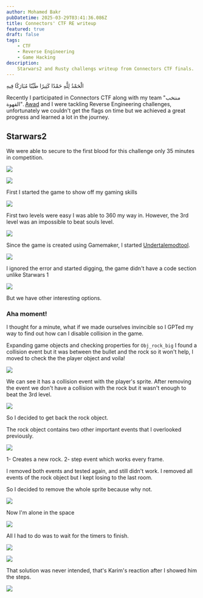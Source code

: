```yaml
---
author: Mohamed Bakr
pubDatetime: 2025-03-29T03:41:36.086Z
title: Connectors' CTF RE writeup 
featured: true
draft: false 
tags:
    - CTF
    - Reverse Engineering
    - Game Hacking 
description:
    Starwars2 and Rusty challengs writeup from Connectors CTF finals.
---
```


الْحَمْدُ لِلَّهِ حَمْدًا كَثِيرًا طَيِّبًا مُبَارَكًا فِيهِ

Recently I participated in Connectors CTF along with my team "منتخب القهوة".
[Awad](https://www.linkedin.com/in/awad-ramadan-42571a2a6) and I were tackling Reverse Engineering challenges, unfortunately we couldn't get the flags on time but we achieved a great progress and learned a lot in the journey.

## Starwars2 

We were able to secure to the first blood for this challenge only 35 minutes in competition.

![](https://cdn.imgchest.com/files/3318f13bd3ec.png)

![](https://cdn.imgchest.com/files/97abf9f0fc66.png)

First I started the game to show off my gaming skills

![](https://cdn.imgchest.com/files/1b939354136f.png)

First two levels were easy I was able to 360 my way in. However, the 3rd level was an impossible to beat souls level.

![](https://cdn.imgchest.com/files/12146ce18f62.PNG)

Since the game is created using Gamemaker, I started [Undertalemodtool](https://github.com/UnderminersTeam/UndertaleModTool).

![](https://cdn.imgchest.com/files/e4fb9d362e2f.png)

I ignored the error and started digging, the game didn't have a code section unlike Starwars 1

![](https://cdn.imgchest.com/files/32d48a45df39.png)

But we have other interesting options.

### Aha moment!

I thought for a minute, what if we made ourselves invincible so I GPTed my way to find out how can I disable collision in the game.

Expanding game objects and checking properties for `Obj_rock_big` I found a collision event but it was between the bullet and the rock so it won't help, I moved to check the the player object and voila!

![](https://cdn.imgchest.com/files/e91aee9826f9.png)

We can see it has a collision event with the player's sprite. After removing the event we don't have a collision with the rock but it wasn't enough to beat the 3rd level.

![](https://cdn.imgchest.com/files/e248a298a9eb.png)

So I decided to get back the rock object.

The rock object contains two other important events that I overlooked previously.

![](https://cdn.imgchest.com/files/2c6837cdea9f.png)

1- Creates a new rock.
2- step event which works every frame.

I removed both events and tested again, and still didn't work. I removed all events of the rock object but I kept losing to the last room.

So I decided to remove the whole sprite because why not.

![](https://cdn.imgchest.com/files/7b6cfb1c9466.png)

Now I'm alone in the space

![](https://cdn.imgchest.com/files/86896e0bb974.png)

All I had to do was to wait for the timers to finish.

![](https://media1.tenor.com/m/XMVz4JeILUMAAAAC/ladies-and-gentleman-we-got-him.gif)


![](https://cdn.imgchest.com/files/32c5ff1e7de9.png)


That solution was never intended, that's Karim's reaction after I showed him the steps.

![](https://cdn.imgchest.com/files/ca5fcea4120c.png)


